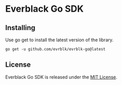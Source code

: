 # Everblack Go SDK


## Installing

Use go get to install the latest version of the library.

```
go get -u github.com/evrblk/evrblk-go@latest
```

## License

Everblack Go SDK is released under the [MIT License](https://opensource.org/licenses/MIT).
